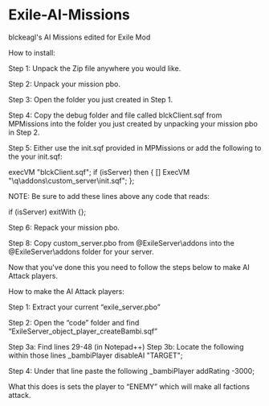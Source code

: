 # Exile-AI-Missions
blckeagl's AI Missions edited for Exile Mod


How to install:

Step 1: Unpack the Zip file anywhere you would like.

Step 2: Unpack your mission pbo. 

Step 3: Open the folder you just created in Step 1.

Step 4: Copy the debug folder and file called blckClient.sqf from MPMissions into the folder you just created by unpacking your mission pbo in Step 2.

Step 5: Either use the init.sqf provided in MPMissions or add the following to the your init.sqf:

execVM "blckClient.sqf";
if (isServer) then {
	[] ExecVM "\q\addons\custom_server\init.sqf";
};

NOTE: Be sure to add these lines above any code that reads:

 if (isServer) exitWith {};	

Step 6: Repack your mission pbo.

Step 8: Copy custom_server.pbo from @ExileServer\addons into the @ExileServer\addons folder for your server.

Now that you've done this you need to follow the steps below to make AI Attack players.


How to make the AI Attack players:


Step 1: Extract your current “exile_server.pbo”

Step 2: Open the “code” folder and find “ExileServer_object_player_createBambi.sqf”

Step 3a: Find lines 29-48 (in Notepad++)
Step 3b: Locate the following within those lines _bambiPlayer disableAI "TARGET";

Step 4: Under that line paste the following _bambiPlayer addRating -3000;

What this does is sets the player to “ENEMY” which will make all factions attack.
